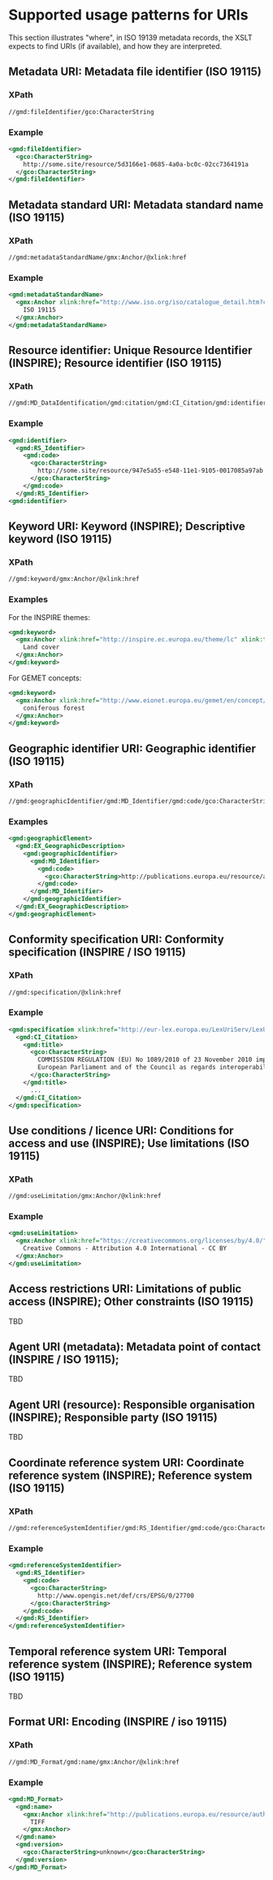 # Supported usage patterns for URIs

This section illustrates "where", in ISO 19139 metadata records, the XSLT expects to find URIs (if available), and how they are interpreted.

## Metadata URI: Metadata file identifier (ISO 19115)

### XPath

````
//gmd:fileIdentifier/gco:CharacterString
````

### Example

````xml
<gmd:fileIdentifier>
  <gco:CharacterString>
    http://some.site/resource/5d3166e1-0685-4a0a-bc0c-02cc7364191a
  </gco:CharacterString>
</gmd:fileIdentifier>
````

## Metadata standard URI: Metadata standard name (ISO 19115)

### XPath

````
//gmd:metadataStandardName/gmx:Anchor/@xlink:href
````

### Example

````xml
<gmd:metadataStandardName>
  <gmx:Anchor xlink:href="http://www.iso.org/iso/catalogue_detail.htm?csnumber=26020">
    ISO 19115
  </gmx:Anchor>
</gmd:metadataStandardName>
````

## Resource identifier: Unique Resource Identifier (INSPIRE); Resource identifier (ISO 19115)

### XPath

````
//gmd:MD_DataIdentification/gmd:citation/gmd:CI_Citation/gmd:identifier/gmd:RS_Identifier/gmd:code/gco:CharacterString
````

### Example

````xml
<gmd:identifier>
  <gmd:RS_Identifier>
    <gmd:code>
      <gco:CharacterString>
        http://some.site/resource/947e5a55-e548-11e1-9105-0017085a97ab
      </gco:CharacterString>
    </gmd:code>
  </gmd:RS_Identifier>
<gmd:identifier>
````

## Keyword URI: Keyword (INSPIRE); Descriptive keyword (ISO 19115)

### XPath

````
//gmd:keyword/gmx:Anchor/@xlink:href
````

### Examples 

For the INSPIRE themes:

````xml
<gmd:keyword>
  <gmx:Anchor xlink:href="http://inspire.ec.europa.eu/theme/lc" xlink:title="Land cover">
    Land cover
  </gmx:Anchor>
</gmd:keyword>
````

For GEMET concepts:

````xml
<gmd:keyword>
  <gmx:Anchor xlink:href="http://www.eionet.europa.eu/gemet/en/concept/1337" xlink:title="coniferous forest">
    coniferous forest
  </gmx:Anchor>
</gmd:keyword>
````

## Geographic identifier URI: Geographic identifier (ISO 19115)

### XPath

````
//gmd:geographicIdentifier/gmd:MD_Identifier/gmd:code/gco:CharacterString
````

### Examples 

````xml
<gmd:geographicElement>
  <gmd:EX_GeographicDescription>
    <gmd:geographicIdentifier>
      <gmd:MD_Identifier>
        <gmd:code>
          <gco:CharacterString>http://publications.europa.eu/resource/authority/country/EUR</gco:CharacterString>
        </gmd:code>
      </gmd:MD_Identifier>
    </gmd:geographicIdentifier>
  </gmd:EX_GeographicDescription>
</gmd:geographicElement>
````

## Conformity specification URI: Conformity specification (INSPIRE / ISO 19115)

### XPath

````
//gmd:specification/@xlink:href
````

### Example 

````xml
<gmd:specification xlink:href="http://eur-lex.europa.eu/LexUriServ/LexUriServ.do?uri=CELEX:32010R1089:EN:NOT">
  <gmd:CI_Citation>
    <gmd:title>
      <gco:CharacterString>
        COMMISSION REGULATION (EU) No 1089/2010 of 23 November 2010 implementing Directive 2007/2/EC of the 
        European Parliament and of the Council as regards interoperability of spatial data sets and services
      </gco:CharacterString>
    </gmd:title>
      ...
  </gmd:CI_Citation>
</gmd:specification>
````

## Use conditions / licence URI: Conditions for access and use (INSPIRE); Use limitations (ISO 19115)

### XPath

````
//gmd:useLimitation/gmx:Anchor/@xlink:href
````

### Example 

````xml
<gmd:useLimitation>
  <gmx:Anchor xlink:href="https://creativecommons.org/licenses/by/4.0/">
    Creative Commons - Attribution 4.0 International - CC BY
  </gmx:Anchor>
</gmd:useLimitation>
````

## Access restrictions URI: Limitations of public access (INSPIRE); Other constraints (ISO 19115)

TBD

## Agent URI (metadata): Metadata point of contact (INSPIRE / ISO 19115);

TBD

## Agent URI (resource): Responsible organisation (INSPIRE); Responsible party (ISO 19115)

TBD

## Coordinate reference system URI: Coordinate reference system (INSPIRE); Reference system (ISO 19115)

### XPath

````
//gmd:referenceSystemIdentifier/gmd:RS_Identifier/gmd:code/gco:CharacterString
````

### Example 

````xml
<gmd:referenceSystemIdentifier>
  <gmd:RS_Identifier>
    <gmd:code>
      <gco:CharacterString>
        http://www.opengis.net/def/crs/EPSG/0/27700 
      </gco:CharacterString>
    </gmd:code>
  </gmd:RS_Identifier>
</gmd:referenceSystemIdentifier>
````

## Temporal reference system URI: Temporal reference system (INSPIRE); Reference system (ISO 19115)

TBD

## Format URI: Encoding (INSPIRE / iso 19115)

### XPath

````
//gmd:MD_Format/gmd:name/gmx:Anchor/@xlink:href
````

### Example 

````xml
<gmd:MD_Format>
  <gmd:name>
    <gmx:Anchor xlink:href="http://publications.europa.eu/resource/authority/file-type/TIFF">
      TIFF
    </gmx:Anchor>
  </gmd:name>
  <gmd:version>
    <gco:CharacterString>unknown</gco:CharacterString>
  </gmd:version>
</gmd:MD_Format>
````
